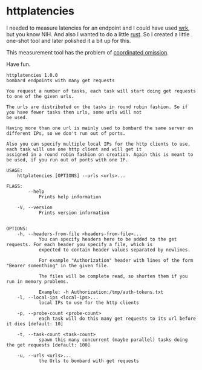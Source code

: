 # httplatencies

I needed to measure latencies for an endpoint and I could have used [wrk](https://github.com/wg/wrk), but you
know NIH. And also I wanted to do a little [rust](https://rust-lang.org). So I created a little one-shot tool
and later polished it a bit up for this.

This measurement tool has the problem of [coordinated omission](https://www.youtube.com/watch?v=lJ8ydIuPFeU).

Have fun.

    httplatencies 1.0.0
    bombard endpoints with many get requests
    
    You request a number of tasks, each task will start doing get requests to one of the given urls.
    
    The urls are distributed on the tasks in round robin fashion. So if you have fewer tasks then urls, some urls will not
    be used.
    
    Having more than one url is mainly used to bombard the same server on different IPs, so we don't run out of ports.
    
    Also you can specify multiple local IPs for the http clients to use, each task will use one http client and will get it
    assigned in a round robin fashion on creation. Again this is meant to be used, if you run out of ports with one IP.
    
    USAGE:
        httplatencies [OPTIONS] --urls <urls>...
    
    FLAGS:
            --help       
                Prints help information
    
        -V, --version    
                Prints version information
    
    
    OPTIONS:
        -h, --headers-from-file <headers-from-file>...
                You can specify headers here to be added to the get requests. For each header you specify a file, which is
                expected to contain header values separated by newlines.
                
                For example "Authorization" header with lines of the form "Bearer somenthing" in the given file.
                
                The files will be complete read, so shorten them if you run in memory problems.

                Example: -h Authorization:/tmp/auth-tokens.txt
        -l, --local-ips <local-ips>...                    
                local IPs to use for the http clients
    
        -p, --probe-count <probe-count>
                each task will do this many get requests to its url before it dies [default: 10]
    
        -t, --task-count <task-count>
                spawn this many concurrent (maybe parallel) tasks doing the get requests [default: 100]
    
        -u, --urls <urls>...                              
                the Urls to bombard with get requests
